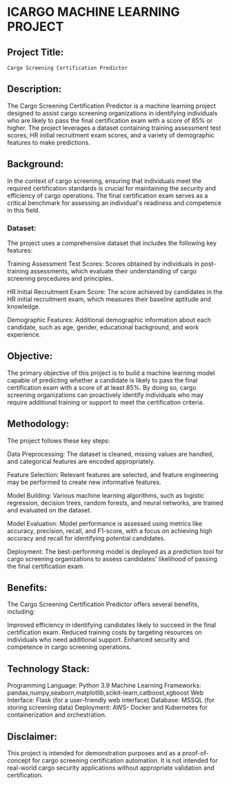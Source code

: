 # ICARGO MACHINE LEARNING PROJECT
## Project Title: 
    Cargo Screening Certification Predictor
## Description:
The Cargo Screening Certification Predictor is a machine learning project designed to assist cargo screening organizations in identifying individuals who are likely to pass the final certification exam with a score of 85% or higher. The project leverages a dataset containing training assessment test scores, HR initial recruitment exam scores, and a variety of demographic features to make predictions.

## Background:
In the context of cargo screening, ensuring that individuals meet the required certification standards is crucial for maintaining the security and efficiency of cargo operations. The final certification exam serves as a critical benchmark for assessing an individual's readiness and competence in this field.
### Dataset:
 The project uses a comprehensive dataset that includes the following key features:

Training Assessment Test Scores: Scores obtained by individuals in post-training assessments, which evaluate their understanding of cargo screening procedures and principles.

HR Initial Recruitment Exam Score: The score achieved by candidates in the HR initial recruitment exam, which measures their baseline aptitude and knowledge.

Demographic Features: Additional demographic information about each candidate, such as age, gender, educational background, and work experience.
## Objective:
The primary objective of this project is to build a machine learning model capable of predicting whether a candidate is likely to pass the final certification exam with a score of at least 85%. By doing so, cargo screening organizations can proactively identify individuals who may require additional training or support to meet the certification criteria.
## Methodology:
 The project follows these key steps:

Data Preprocessing: The dataset is cleaned, missing values are handled, and categorical features are encoded appropriately.

Feature Selection: Relevant features are selected, and feature engineering may be performed to create new informative features.

Model Building: Various machine learning algorithms, such as logistic regression, decision trees, random forests, and neural networks, are trained and evaluated on the dataset.

Model Evaluation: Model performance is assessed using metrics like accuracy, precision, recall, and F1-score, with a focus on achieving high accuracy and recall for identifying potential candidates.

Deployment: The best-performing model is deployed as a prediction tool for cargo screening organizations to assess candidates' likelihood of passing the final certification exam.
## Benefits:

The Cargo Screening Certification Predictor offers several benefits, including:

Improved efficiency in identifying candidates likely to succeed in the final certification exam.
Reduced training costs by targeting resources on individuals who need additional support.
Enhanced security and competence in cargo screening operations.

## Technology Stack:

Programming Language:
     Python 3.9
Machine Learning Frameworks:
     pandas,numpy,seaborn,matplotlib,scikit-learn,catboost,xgboost
Web Interface: 
    Flask (for a user-friendly web interface)
Database: 
    MSSQL (for storing screening data)
Deployment:
    AWS- Docker and Kubernetes for containerization and orchestration.
 

## Disclaimer:
This project is intended for demonstration purposes and as a proof-of-concept for cargo screening certification automation. It is not intended for real-world cargo security applications without appropriate validation and certification.

